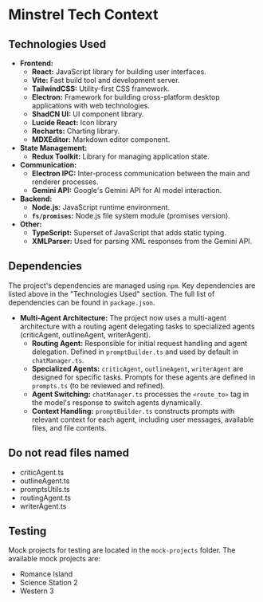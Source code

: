 # Minstrel Tech Context

## Technologies Used

- **Frontend:**
  - **React:** JavaScript library for building user interfaces.
  - **Vite:** Fast build tool and development server.
  - **TailwindCSS:** Utility-first CSS framework.
  - **Electron:** Framework for building cross-platform desktop applications with web technologies.
  - **ShadCN UI:** UI component library.
  - **Lucide React:** Icon library
  - **Recharts:** Charting library.
  - **MDXEditor:** Markdown editor component.
- **State Management:**
  - **Redux Toolkit:** Library for managing application state.
- **Communication:**
  - **Electron IPC:** Inter-process communication between the main and renderer processes.
  - **Gemini API:** Google's Gemini API for AI model interaction.
- **Backend:**
  - **Node.js:** JavaScript runtime environment.
  - **`fs/promises`:** Node.js file system module (promises version).
- **Other:**
  - **TypeScript:** Superset of JavaScript that adds static typing.
  - **XMLParser:** Used for parsing XML responses from the Gemini API.

## Dependencies

The project's dependencies are managed using `npm`. Key dependencies are listed above in the "Technologies Used" section. The full list of dependencies can be found in `package.json`.

- **Multi-Agent Architecture:** The project now uses a multi-agent architecture with a routing agent delegating tasks to specialized agents (criticAgent, outlineAgent, writerAgent).
    - **Routing Agent:**  Responsible for initial request handling and agent delegation. Defined in `promptBuilder.ts` and used by default in `chatManager.ts`.
    - **Specialized Agents:** `criticAgent`, `outlineAgent`, `writerAgent` are designed for specific tasks. Prompts for these agents are defined in `prompts.ts` (to be reviewed and refined).
    - **Agent Switching:** `chatManager.ts` processes the `<route_to>` tag in the model's response to switch agents dynamically.
    - **Context Handling:**  `promptBuilder.ts` constructs prompts with relevant context for each agent, including user messages, available files, and file contents.


## Do not read files named

* criticAgent.ts
* outlineAgent.ts
* promptsUtils.ts
* routingAgent.ts
* writerAgent.ts

## Testing

Mock projects for testing are located in the `mock-projects` folder. The available mock projects are:

- Romance Island
- Science Station 2
- Western 3
